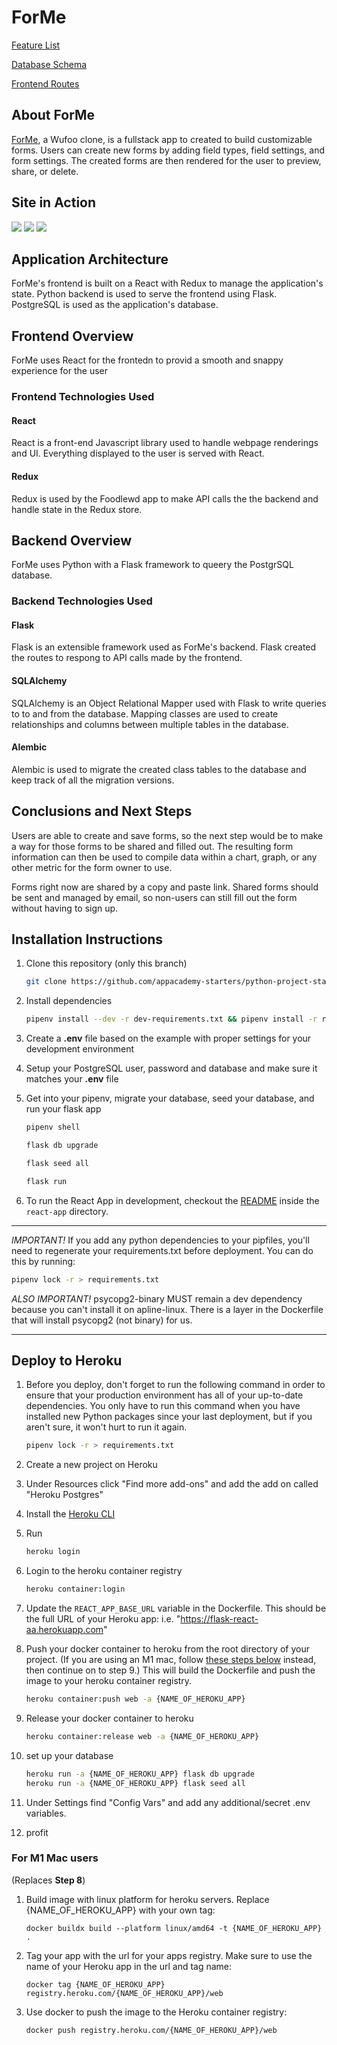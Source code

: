 # ForMe

[Feature List](https://github.com/KagenLH/forme-app/wiki/Feature-List)

[Database Schema](https://github.com/KagenLH/forme-app/wiki/Database-Schema)

[Frontend Routes](https://github.com/KagenLH/forme-app/wiki/Frontend-Routes)

## About ForMe

[ForMe](https://forme-live.herokuapp.com/), a Wufoo clone, is a fullstack app to created to build customizable forms. Users can create new forms by adding field types, field settings, and form settings. The created forms are then rendered for the user to preview, share, or delete.

## Site in Action

![](2021-09-08-14-27-47.png)
![](2021-09-08-14-29-19.png)
![](2021-09-08-14-30-42.png)

## Application Architecture

ForMe's frontend is built on a React with Redux to manage the application's state. Python backend is used to serve the frontend using Flask. PostgreSQL is used as the application's database.

## Frontend Overview

ForMe uses React for the frontedn to provid a smooth and snappy experience for the user

### Frontend Technologies Used

#### React

React is a front-end Javascript library used to handle webpage renderings and UI. Everything displayed to the user is served with React.

#### Redux

Redux is used by the Foodlewd app to make API calls the the backend and handle state in the Redux store.

## Backend Overview

ForMe uses Python with a Flask framework to queery the PostgrSQL database.

### Backend Technologies Used

#### Flask

Flask is an extensible framework used as ForMe's backend. Flask created the routes to respong to API calls made by the frontend.

#### SQLAlchemy

SQLAlchemy is an Object Relational Mapper used with Flask to write queries to to and from the database. Mapping classes are used to create relationships and columns between multiple tables in the database.

#### Alembic

Alembic is used to migrate the created class tables to the database and keep track of all the migration versions.

## Conclusions and Next Steps

Users are able to create and save forms, so the next step would be to make a way for those forms to be shared and filled out. The resulting form information can then be used to compile data within a chart, graph, or any other metric for the form owner to use.

Forms right now are shared by a copy and paste link. Shared forms should be sent and managed by email, so non-users can still fill out the form without having to sign up.

## Installation Instructions

1. Clone this repository (only this branch)

    ```bash
    git clone https://github.com/appacademy-starters/python-project-starter.git
    ```

2. Install dependencies

    ```bash
    pipenv install --dev -r dev-requirements.txt && pipenv install -r requirements.txt
    ```

3. Create a **.env** file based on the example with proper settings for your
   development environment
4. Setup your PostgreSQL user, password and database and make sure it matches your **.env** file

5. Get into your pipenv, migrate your database, seed your database, and run your flask app

    ```bash
    pipenv shell
    ```

    ```bash
    flask db upgrade
    ```

    ```bash
    flask seed all
    ```

    ```bash
    flask run
    ```

6. To run the React App in development, checkout the [README](./react-app/README.md) inside the `react-app` directory.

---

_IMPORTANT!_
If you add any python dependencies to your pipfiles, you'll need to regenerate your requirements.txt before deployment.
You can do this by running:

```bash
pipenv lock -r > requirements.txt
```

_ALSO IMPORTANT!_
psycopg2-binary MUST remain a dev dependency because you can't install it on apline-linux.
There is a layer in the Dockerfile that will install psycopg2 (not binary) for us.

---

## Deploy to Heroku

1. Before you deploy, don't forget to run the following command in order to
   ensure that your production environment has all of your up-to-date
   dependencies. You only have to run this command when you have installed new
   Python packages since your last deployment, but if you aren't sure, it won't
   hurt to run it again.

    ```bash
    pipenv lock -r > requirements.txt
    ```

2. Create a new project on Heroku
3. Under Resources click "Find more add-ons" and add the add on called "Heroku Postgres"
4. Install the [Heroku CLI](https://devcenter.heroku.com/articles/heroku-command-line)
5. Run

    ```bash
    heroku login
    ```

6. Login to the heroku container registry

    ```bash
    heroku container:login
    ```

7. Update the `REACT_APP_BASE_URL` variable in the Dockerfile.
   This should be the full URL of your Heroku app: i.e. "https://flask-react-aa.herokuapp.com"
8. Push your docker container to heroku from the root directory of your project.
   (If you are using an M1 mac, follow [these steps below](#for-m1-mac-users) instead, then continue on to step 9.)
   This will build the Dockerfile and push the image to your heroku container registry.

    ```bash
    heroku container:push web -a {NAME_OF_HEROKU_APP}
    ```

9. Release your docker container to heroku

    ```bash
    heroku container:release web -a {NAME_OF_HEROKU_APP}
    ```

10. set up your database

    ```bash
    heroku run -a {NAME_OF_HEROKU_APP} flask db upgrade
    heroku run -a {NAME_OF_HEROKU_APP} flask seed all
    ```

11. Under Settings find "Config Vars" and add any additional/secret .env
    variables.

12. profit

### For M1 Mac users

(Replaces **Step 8**)

1. Build image with linux platform for heroku servers. Replace
   {NAME_OF_HEROKU_APP} with your own tag:

    ```bash=
    docker buildx build --platform linux/amd64 -t {NAME_OF_HEROKU_APP} .
    ```

2. Tag your app with the url for your apps registry. Make sure to use the name
   of your Heroku app in the url and tag name:

    ```bash=2
    docker tag {NAME_OF_HEROKU_APP} registry.heroku.com/{NAME_OF_HEROKU_APP}/web
    ```

3. Use docker to push the image to the Heroku container registry:

    ```bash=3
    docker push registry.heroku.com/{NAME_OF_HEROKU_APP}/web
    ```
